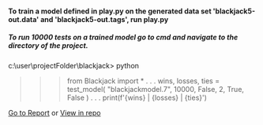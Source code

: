 #### To train a model defined in play.py on the generated data set 'blackjack5-out.data' and 'blackjack5-out.tags', run play.py

##### To run 10000 tests on a trained model go to cmd and navigate to the directory of the project.

c:\user\projectFolder\blackjack> python
>>> from Blackjack import *
.
.
.
>>> wins, losses, ties = test_model( "blackjackmodel.7", 10000, False, 2, True, False )
.
.
.
>>> print(f'{wins} | {losses} | {ties}')


[Go to Report](https://docs.google.com/viewer?url=https://github.com/sam-dedge/Blackjack_CS531-AI531/raw/submitted/Final%20project%20CS531.pdf)
or
[View in repo](https://github.com/sam-dedge/Blackjack_CS531-AI531/blob/submitted/Final%20project%20CS531.pdf)
